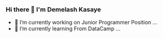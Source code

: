 ### Hi there 👋 I'm Demelash Kasaye
- 🔭 I’m currently working on Junior Programmer Position ...
- 🌱 I’m currently learning From DataCamp ...

<!--
**demelashk/demelashk** is a ✨ _special_ ✨ repository because its `README.md` (this file) appears on your GitHub profile.

Here are some ideas to get you started:

- 🔭 I’m currently working on Junior Programmer Position ...
- 🌱 I’m currently learning From DataCamp ...
- 👯 I’m looking to collaborate on ...
- 🤔 I’m looking for help with ...
- 💬 Ask me about ...
- 📫 How to reach me: ...
- 😄 Pronouns: ...
- ⚡ Fun fact: ...
-->
